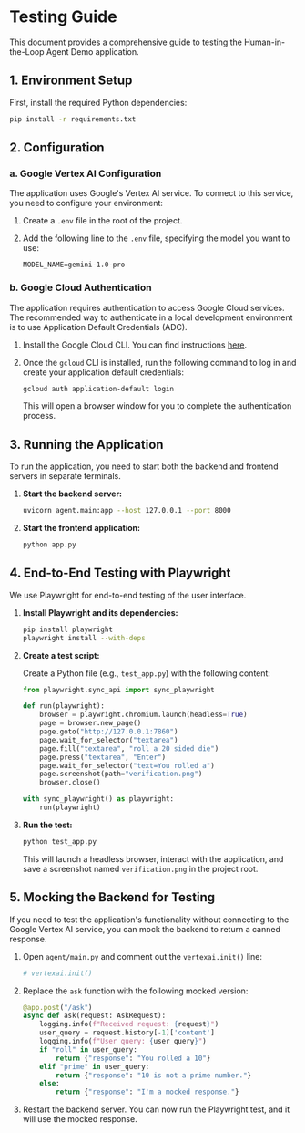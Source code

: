 # Testing Guide

This document provides a comprehensive guide to testing the Human-in-the-Loop Agent Demo application.

## 1. Environment Setup

First, install the required Python dependencies:

```bash
pip install -r requirements.txt
```

## 2. Configuration

### a. Google Vertex AI Configuration

The application uses Google's Vertex AI service. To connect to this service, you need to configure your environment:

1.  Create a `.env` file in the root of the project.
2.  Add the following line to the `.env` file, specifying the model you want to use:

    ```
    MODEL_NAME=gemini-1.0-pro
    ```

### b. Google Cloud Authentication

The application requires authentication to access Google Cloud services. The recommended way to authenticate in a local development environment is to use Application Default Credentials (ADC).

1.  Install the Google Cloud CLI. You can find instructions [here](https://cloud.google.com/sdk/docs/install).

2.  Once the `gcloud` CLI is installed, run the following command to log in and create your application default credentials:

    ```bash
    gcloud auth application-default login
    ```

    This will open a browser window for you to complete the authentication process.

## 3. Running the Application

To run the application, you need to start both the backend and frontend servers in separate terminals.

1.  **Start the backend server:**

    ```bash
    uvicorn agent.main:app --host 127.0.0.1 --port 8000
    ```

2.  **Start the frontend application:**

    ```bash
    python app.py
    ```

## 4. End-to-End Testing with Playwright

We use Playwright for end-to-end testing of the user interface.

1.  **Install Playwright and its dependencies:**

    ```bash
    pip install playwright
    playwright install --with-deps
    ```

2.  **Create a test script:**

    Create a Python file (e.g., `test_app.py`) with the following content:

    ```python
    from playwright.sync_api import sync_playwright

    def run(playwright):
        browser = playwright.chromium.launch(headless=True)
        page = browser.new_page()
        page.goto("http://127.0.0.1:7860")
        page.wait_for_selector("textarea")
        page.fill("textarea", "roll a 20 sided die")
        page.press("textarea", "Enter")
        page.wait_for_selector("text=You rolled a")
        page.screenshot(path="verification.png")
        browser.close()

    with sync_playwright() as playwright:
        run(playwright)
    ```

3.  **Run the test:**

    ```bash
    python test_app.py
    ```

    This will launch a headless browser, interact with the application, and save a screenshot named `verification.png` in the project root.

## 5. Mocking the Backend for Testing

If you need to test the application's functionality without connecting to the Google Vertex AI service, you can mock the backend to return a canned response.

1.  Open `agent/main.py` and comment out the `vertexai.init()` line:

    ```python
    # vertexai.init()
    ```

2.  Replace the `ask` function with the following mocked version:

    ```python
    @app.post("/ask")
    async def ask(request: AskRequest):
        logging.info(f"Received request: {request}")
        user_query = request.history[-1]['content']
        logging.info(f"User query: {user_query}")
        if "roll" in user_query:
            return {"response": "You rolled a 10"}
        elif "prime" in user_query:
            return {"response": "10 is not a prime number."}
        else:
            return {"response": "I'm a mocked response."}
    ```

3.  Restart the backend server. You can now run the Playwright test, and it will use the mocked response.
